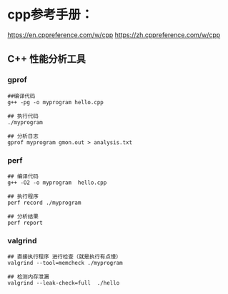 # cpp参考手册：

https://en.cppreference.com/w/cpp
https://zh.cppreference.com/w/cpp


## C++ 性能分析工具

### gprof 
```shell
##编译代码
g++ -pg -o myprogram hello.cpp

## 执行代码
./myprogram

## 分析日志
gprof myprogram gmon.out > analysis.txt
```

### perf

```shell
## 编译代码
g++ -O2 -o myprogram  hello.cpp

## 执行程序
perf record ./myprogram

## 分析结果
perf report
```

### valgrind
```shell 
## 直接执行程序 进行检查（就是执行有点慢）
valgrind --tool=memcheck ./myprogram

## 检测内存泄漏
valgrind --leak-check=full  ./hello
```






